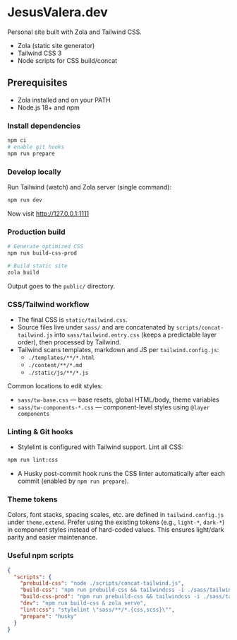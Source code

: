 # JesusValera.dev

Personal site built with Zola and Tailwind CSS.

- Zola (static site generator)
- Tailwind CSS 3
- Node scripts for CSS build/concat

## Prerequisites

- Zola installed and on your PATH
- Node.js 18+ and npm

### Install dependencies

```bash
npm ci
# enable git hooks
npm run prepare
```

### Develop locally

Run Tailwind (watch) and Zola server (single command):

```bash
npm run dev
```

Now visit http://127.0.0.1:1111

### Production build

```bash
# Generate optimized CSS
npm run build-css-prod

# Build static site
zola build
```

Output goes to the `public/` directory.

### CSS/Tailwind workflow

- The final CSS is `static/tailwind.css`.
- Source files live under `sass/` and are concatenated by `scripts/concat-tailwind.js` into `sass/tailwind.entry.css` (keeps a predictable layer order), then processed by Tailwind.
- Tailwind scans templates, markdown and JS per `tailwind.config.js`:
  - `./templates/**/*.html`
  - `./content/**/*.md`
  - `./static/js/**/*.js`

Common locations to edit styles:

- `sass/tw-base.css` — base resets, global HTML/body, theme variables
- `sass/tw-components-*.css` — component-level styles using `@layer components`

### Linting & Git hooks

- Stylelint is configured with Tailwind support. Lint all CSS:

```bash
npm run lint:css
```

- A Husky post-commit hook runs the CSS linter automatically after each commit (enabled by `npm run prepare`).

### Theme tokens

Colors, font stacks, spacing scales, etc. are defined in `tailwind.config.js` under `theme.extend`. Prefer using the existing tokens (e.g., `light-*`, `dark-*`) in component styles instead of hard-coded values. This ensures light/dark parity and easier maintenance.

### Useful npm scripts

```json
{
  "scripts": {
    "prebuild-css": "node ./scripts/concat-tailwind.js",
    "build-css": "npm run prebuild-css && tailwindcss -i ./sass/tailwind.entry.css -o ./static/tailwind.css --watch",
    "build-css-prod": "npm run prebuild-css && tailwindcss -i ./sass/tailwind.entry.css -o ./static/tailwind.css --minify",
    "dev": "npm run build-css & zola serve",
    "lint:css": "stylelint \"sass/**/*.{css,scss}\"",
    "prepare": "husky"
  }
}
```

